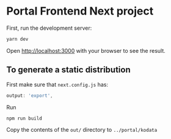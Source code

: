 # Portal Frontend Next project

First, run the development server:

```bash
yarn dev
```

Open [http://localhost:3000](http://localhost:3000) with your browser to see the result.


## To generate a static distribution

First make sure that  `next.config.js` has: 
```js
output: 'export', 
```

Run

```shell
npm run build
```

Copy the contents of the `out/` directory to `../portal/kodata`